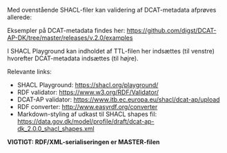 

Med ovenstående SHACL-filer kan validering af DCAT-metadata afprøves allerede:

Eksempler på DCAT-metadata findes her: https://github.com/digst/DCAT-AP-DK/tree/master/releases/v.2.0/examples

I SHACL Playground kan indholdet af TTL-filen her indsættes (til venstre) hvorefter DCAT-metadata indsættes (til højre).

Relevante links:

* SHACL Playground: https://shacl.org/playground/
* RDF validator: https://www.w3.org/RDF/Validator/
* DCAT-AP validator: https://www.itb.ec.europa.eu/shacl/dcat-ap/upload
* RDF converter: http://www.easyrdf.org/converter
* Markdown-styling af udkast til SHACL shapes fil: https://data.gov.dk/model/profile/draft/dcat-ap-dk_2.0.0_shacl_shapes.xml

**VIGTIGT: RDF/XML-serialiseringen er MASTER-filen**
